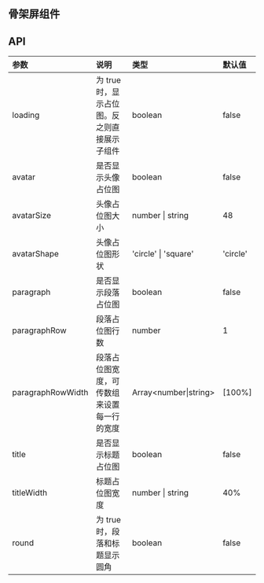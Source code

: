 ## 骨架屏组件

## API

| 参数              | 说明                                         | 类型                  | 默认值   |
| :---------------- | :------------------------------------------- | :-------------------- | :------- |
| loading           | 为 true 时，显示占位图。反之则直接展示子组件 | boolean               | false    |
| avatar            | 是否显示头像占位图                           | boolean               | false    |
| avatarSize        | 头像占位图大小                               | number \| string      | 48       |
| avatarShape       | 头像占位图形状                               | 'circle' \| 'square'  | 'circle' |
| paragraph         | 是否显示段落占位图                           | boolean               | false    |
| paragraphRow      | 段落占位图行数                               | number                | 1        |
| paragraphRowWidth | 段落占位图宽度，可传数组来设置每一行的宽度   | Array<number\|string> | \[100%\] |
| title             | 是否显示标题占位图                           | boolean               | false    |
| titleWidth        | 标题占位图宽度                               | number \| string      | 40%      |
| round             | 为 true 时，段落和标题显示圆角               | boolean               | false    |
